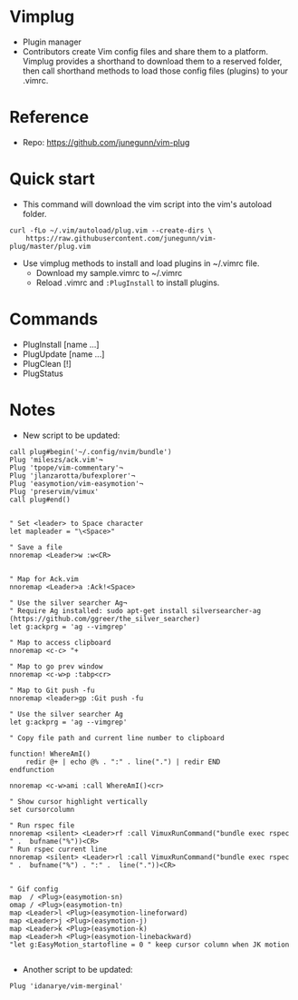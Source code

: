 # Vimplug
- Plugin manager
- Contributors create Vim config files and share them to a platform. Vimplug provides a shorthand to download them to a reserved folder, then call shorthand methods to load those config files (plugins) to your .vimrc.

# Reference
- Repo: https://github.com/junegunn/vim-plug

# Quick start
- This command will download the vim script into the vim's autoload folder.
```
curl -fLo ~/.vim/autoload/plug.vim --create-dirs \
    https://raw.githubusercontent.com/junegunn/vim-plug/master/plug.vim
```
- Use vimplug methods to install and load plugins in ~/.vimrc file.
  - Download my sample.vimrc to ~/.vimrc
  - Reload .vimrc and `:PlugInstall` to install plugins.

# Commands
- PlugInstall [name ...]
- PlugUpdate [name ...]
- PlugClean [!]
- PlugStatus

# Notes
- New script to be updated:
```
call plug#begin('~/.config/nvim/bundle')
Plug 'mileszs/ack.vim'¬
Plug 'tpope/vim-commentary'¬
Plug 'jlanzarotta/bufexplorer'¬
Plug 'easymotion/vim-easymotion'¬
Plug 'preservim/vimux'
call plug#end()


" Set <leader> to Space character
let mapleader = "\<Space>"

" Save a file
nnoremap <Leader>w :w<CR>


" Map for Ack.vim
nnoremap <Leader>a :Ack!<Space>

" Use the silver searcher Ag¬
" Require Ag installed: sudo apt-get install silversearcher-ag (https://github.com/ggreer/the_silver_searcher)
let g:ackprg = 'ag --vimgrep'

" Map to access clipboard
nnoremap <c-c> "+

" Map to go prev window
nnoremap <c-w>p :tabp<cr>

" Map to Git push -fu
nnoremap <leader>gp :Git push -fu 

" Use the silver searcher Ag
let g:ackprg = 'ag --vimgrep'

" Copy file path and current line number to clipboard

function! WhereAmI()
	redir @+ | echo @% . ":" . line(".") | redir END
endfunction

nnoremap <c-w>ami :call WhereAmI()<cr>

" Show cursor highlight vertically
set cursorcolumn

" Run rspec file
nnoremap <silent> <Leader>rf :call VimuxRunCommand("bundle exec rspec " .  bufname("%"))<CR>
" Run rspec current line
nnoremap <silent> <Leader>rl :call VimuxRunCommand("bundle exec rspec " .  bufname("%") . ":" .  line("."))<CR>


" Gif config
map  / <Plug>(easymotion-sn)
omap / <Plug>(easymotion-tn)
map <Leader>l <Plug>(easymotion-lineforward)
map <Leader>j <Plug>(easymotion-j)
map <Leader>k <Plug>(easymotion-k)
map <Leader>h <Plug>(easymotion-linebackward)
"let g:EasyMotion_startofline = 0 " keep cursor column when JK motion


```
- Another script to be updated:
```
Plug 'idanarye/vim-merginal'
```
